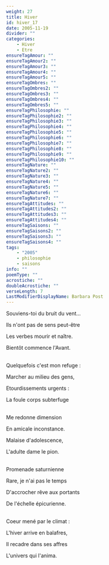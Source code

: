 ```yaml
---
weight: 27
title: Hiver
id: hiver_17
date: 2005-11-19
divider: ""
categories:
    - Hiver
    - Etre
ensureTagAmour: ""
ensureTagAmour2: ""
ensureTagAmour3: ""
ensureTagAmour4: ""
ensureTagAmour5: ""
ensureTagOmbres: ""
ensureTagOmbres2: ""
ensureTagOmbres3: ""
ensureTagOmbres4: ""
ensureTagOmbres5: ""
ensureTagPhilosophie: ""
ensureTagPhilosophie2: ""
ensureTagPhilosophie3: ""
ensureTagPhilosophie4: ""
ensureTagPhilosophie5: ""
ensureTagPhilosophie6: ""
ensureTagPhilosophie7: ""
ensureTagPhilosophie8: ""
ensureTagPhilosophie9: ""
ensureTagPhilosophie10: ""
ensureTagNature: ""
ensureTagNature2: ""
ensureTagNature3: ""
ensureTagNature4: ""
ensureTagNature5: ""
ensureTagNature6: ""
ensureTagNature7: ""
ensureTagAttitudes: ""
ensureTagAttitudes2: ""
ensureTagAttitudes3: ""
ensureTagAttitudes4: ""
ensureTagSaisons: ""
ensureTagSaisons2: ""
ensureTagSaisons3: ""
ensureTagSaisons4: ""
tags:
    - "2005"
    - philosophie
    - saisons
info: ""
poemType: ""
acrostiche: ""
doubleAcrostiche: ""
verseLength: 7
LastModifierDisplayName: Barbara Post
---
```

Souviens-toi du bruit du vent...

Ils n'ont pas de sens peut-être

Les verbes mourir et naître.

Bientôt commence l'Avant.

 \
Quelquefois c'est mon refuge :

Marcher au milieu des gens,

Etourdissements urgents :

La foule corps subterfuge

 \
Me redonne dimension

En amicale inconstance.

Malaise d'adolescence,

L'adulte dame le pion.

 \
Promenade saturnienne

Rare, je n'ai pas le temps

D'accrocher rêve aux portants

De l'échelle épicurienne.

 \
Coeur mené par le climat :

L'hiver arrive en balafres,

Il recadre dans ses affres

L'univers qui l'anima.

